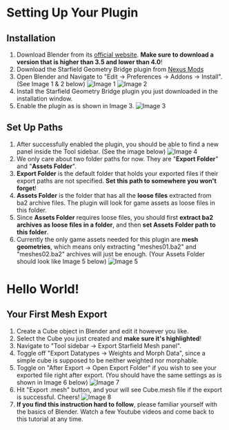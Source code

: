 # Setting Up Your Plugin

## **Installation**
1. Download Blender from its [official website](https://www.blender.org/). **Make sure to download a version that is higher than 3.5 and lower than 4.0**!
2. Download the Starfield Geometry Bridge plugin from [Nexus Mods](https://www.nexusmods.com/starfield/mods/4360)
3. Open Blender and Navigate to "Edit -> Preferences -> Addons -> Install". (See Image 1 & 2 below)
![Image 1](/hello/image1.png)
![Image 2](/hello/image2.png)
4. Install the Starfield Geometry Bridge plugin you just downloaded in the installation window.
5. Enable the plugin as is shown in Image 3.
![Image 3](/hello/image3.png)

## **Set Up Paths**
1. After successfully enabled the plugin, you should be able to find a new panel inside the Tool sidebar. (See the image below)
![Image 4](/hello/image4.png)
2. We only care about two folder paths for now. They are "**Export Folder**" and "**Assets Folder**".
3. **Export Folder** is the default folder that holds your exported files if their export paths are not specified. **Set this path to somewhere you won't forget**!
4. **Assets Folder** is the folder that has all the **loose files** extracted from ba2 archive files. The plugin will look for game assets as loose files in this folder. 
5. Since **Assets Folder** requires loose files, you should first **extract ba2 archives as loose files in a folder**, and then **set Assets Folder path to this folder**.
6. Currently the only game assets needed for this plugin are **mesh geometries**, which means only extracting "meshes01.ba2" and "meshes02.ba2" archives will just be enough. (Your Assets Folder should look like Image 5 below)
![Image 5](/hello/image5.png)


# Hello World!

## **Your First Mesh Export**
1. Create a Cube object in Blender and edit it however you like.
2. Select the Cube you just created and **make sure it's highlighted**!
3. Navigate to "Tool sidebar -> Export Starfield Mesh panel".
4. Toggle off "Export Datatypes -> Weights and Morph Data", since a simple cube is supposed to be neither weighted nor morphable.
5. Toggle on "After Export -> Open Export Folder" if you wish to see your exported file right after export. (You should have the same settings as is shown in Image 6 below)
![Image 7](/hello/image6.png)
6. Hit "Export .mesh" button, and your will see Cube.mesh file if the export is successful. Cheers!
![Image 8](/hello/image7.png)
7. **If you find this instruction hard to follow**, please familiar yourself with the basics of Blender. Watch a few Youtube videos and come back to this tutorial at any time.